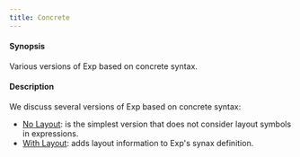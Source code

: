 ```yaml
---
title: Concrete
---
```


#### Synopsis

Various versions of Exp based on concrete syntax.

#### Description

We discuss several versions of Exp based on concrete syntax:

*  [No Layout](../../../../Recipes/Languages/Exp/Concrete/NoLayout/): is the simplest version that does not consider layout symbols in expressions.
*  [With Layout](../../../../Recipes/Languages/Exp/Concrete/WithLayout/): adds layout information to Exp's synax definition.



